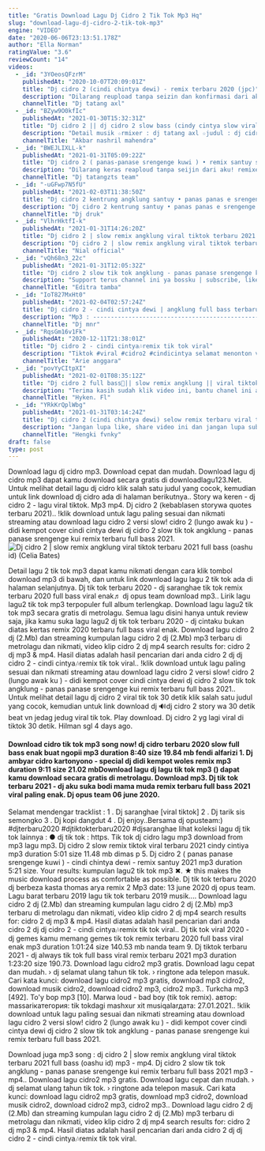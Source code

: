 ```yaml
---
title: "Gratis Download Lagu Dj Cidro 2 Tik Tok Mp3 Hq"
slug: "download-lagu-dj-cidro-2-tik-tok-mp3"
engine: "VIDEO"
date: "2020-06-06T23:13:51.178Z"
author: "Ella Norman"
ratingValue: "3.6"
reviewCount: "14"
videos:
  - _id: "3YOeosQFzrM"
    publishedAt: "2020-10-07T20:09:01Z"
    title: "Dj cidro 2 (cindi chintya dewi) - remix terbaru 2020 (jpc)"
    description: "Dilarang reupload tanpa seizin dan konfirmasi dari aku !!! . . Link cover cindi chintya dewi : . . Title : cidro 2 ( panas panase"
    channelTitle: "Dj tatang axl"
  - _id: "BZyw9O0kfIc"
    publishedAt: "2021-01-30T15:32:31Z"
    title: "Dj cidro 2 || dj cidro 2 slow bass (cindy cintya slow viral tiktok 2021)"
    description: "Detail musik ☆rmixer : dj tatang axl ☆judul : dj cidro 2 cindi cintya slow viral tiktok 2021 ☆genre : ? ☆orignal remix"
    channelTitle: "Akbar nashril mahendra"
  - _id: "BWEJLIXLL-k"
    publishedAt: "2021-01-31T05:09:22Z"
    title: "Dj cidro 2 ( panas-panase srengenge kuwi ) • remix santuy slow bass 2021 • cindi cintya dewi [jpc]"
    description: "Dilarang keras reaploud tanpa seijin dari aku! remixer. : dj tatangzts axl vokal. : cindi cintya dewi cipt . : alm. Pakde didi kempot link"
    channelTitle: "Dj tatangzts team"
  - _id: "-uGFwp7N5fU"
    publishedAt: "2021-02-03T11:38:50Z"
    title: "Dj cidro 2 kentrung angklung santuy • panas panas e srengenge kuwi • viral tik tok • jbbc"
    description: "Dj cidro 2 kentrung santuy • panas panas e srengenge kuwi • viral tik tok • jbbc dj cidro 2 kentrung santuy • panas panas e"
    channelTitle: "Dj druk"
  - _id: "VlhrHktfI-k"
    publishedAt: "2021-01-31T14:26:20Z"
    title: "Dj cidro 2 | slow remix angklung viral tiktok terbaru 2021 full bass (oashu id)"
    description: "Dj cidro 2 | slow remix angklung viral tiktok terbaru 2021 full bass ➖➖➖➖➖➖➖➖➖➖➖➖➖➖➖➖➖➖ terima kasih sudah klik video ini, bantu channel ini"
    channelTitle: "Nial official"
  - _id: "vQh68n3_22c"
    publishedAt: "2021-01-31T12:05:32Z"
    title: "Dj cidro 2 slow tik tok angklung - panas panase srengenge kui remix terbaru full bass 2021"
    description: "Support terus channel ini ya bossku | subscribe, like, komen &amp; share | judul : cidro 2 artis : didi kempot vocal : cindi cintya dewi remixer : editra"
    channelTitle: "Editra tamba"
  - _id: "IoT827MxHt0"
    publishedAt: "2021-02-04T02:57:24Z"
    title: "Dj cidro 2 - cindi cintya dewi | angklung full bass terbaru 2021 (dj mnr remix slow)"
    description: "Mp3 : ------------------------------------------------------------- judul : cidro 2 vocal : cindi cintya dewi cipt : alm."
    channelTitle: "Dj mnr"
  - _id: "RqsGm16v1Fk"
    publishedAt: "2020-12-11T21:38:01Z"
    title: "Dj cidro 2 - cindi cintya🎶remix tik tok viral"
    description: "Tiktok #viral #cidro2 #cindicintya selamat menonton video ini ✅jangan lupa subscribe ya agar saya semangat terus upload"
    channelTitle: "Arie anggara"
  - _id: "povYyCItpXI"
    publishedAt: "2021-02-01T08:35:12Z"
    title: "Dj cidro 2 full bass🎵|| slow remix angklung || viral tiktok"
    description: "Terima kasih sudah klik video ini, bantu chanel ini agar saya lebih semangat lagi untuk upload dengan cara : like share comment subscribe"
    channelTitle: "Hyken. Fl"
  - _id: "YRkKrQplWbg"
    publishedAt: "2021-01-31T03:14:24Z"
    title: "Dj cidro 2 (cindi chintya dewi) selow remix terbaru viral tik tok 2021 (jpc) dj tatang axl"
    description: "Jangan lupa like, share video ini dan jangan lupa subscribe channel ini. Terimakasih sudah melihat &amp; support saya. Bantu channel ini berkembang dengan"
    channelTitle: "Hengki fvnky"
draft: false
type: post
---
```


Download lagu dj cidro mp3. Download cepat dan mudah. Download lagu dj cidro mp3 dapat kamu download secara gratis di downloadlagu123.Net. Untuk melihat detail lagu dj cidro klik salah satu judul yang cocok, kemudian untuk link download dj cidro ada di halaman berikutnya.. Story wa keren - dj cidro 2 - lagu viral tiktok. Mp3 mp4. Dj cidro 2 (kebablasen storywa quotes terbaru 2021).. !klik download untuk lagu paling sesuai dan nikmati streaming atau download lagu cidro 2 versi slow! cidro 2 (lungo awak ku ) - didi kempot cover cindi cintya dewi dj cidro 2 slow tik tok angklung - panas panase srengenge kui remix terbaru full bass 2021.
![Dj cidro 2 | slow remix angklung viral tiktok terbaru 2021 full bass (oashu id) (Celia Bates)](https://i.ytimg.com/vi/VlhrHktfI-k/hqdefault.jpg "Dj cidro 2 | slow remix angklung viral tiktok terbaru 2021 full bass (oashu id) (Willie Neal)")

Detail lagu 2 tik tok mp3 dapat kamu nikmati dengan cara klik tombol download mp3 di bawah, dan untuk link download lagu lagu 2 tik tok ada di halaman selanjutnya. Dj tik tok terbaru 2020 - dj saranghae tik tok remix terbaru 2020 full bass viral enak♬ dj opus team download mp3.. Lirik lagu lagu2 tik tok mp3 terpopuler full album terlengkap. Download lagu lagu2 tik tok mp3 secara gratis di metrolagu. Semua lagu disini hanya untuk review saja, jika kamu suka lagu lagu2 dj tik tok terbaru 2020 - dj cintaku bukan diatas kertas remix 2020 terbaru full bass viral enak. Download lagu cidro 2 dj (2.Mb) dan streaming kumpulan lagu cidro 2 dj (2.Mb) mp3 terbaru di metrolagu dan nikmati, video klip cidro 2 dj mp4 search results for: cidro 2 dj mp3 &amp; mp4. Hasil diatas adalah hasil pencarian dari anda cidro 2 dj dj cidro 2 - cindi cintya🎶remix tik tok viral.. !klik download untuk lagu paling sesuai dan nikmati streaming atau download lagu cidro 2 versi slow! cidro 2 (lungo awak ku ) - didi kempot cover cindi cintya dewi dj cidro 2 slow tik tok angklung - panas panase srengenge kui remix terbaru full bass 2021.. Untuk melihat detail lagu dj cidro 2 viral tik tok 30 detik klik salah satu judul yang cocok, kemudian untuk link download dj 🔊dj cidro 2 story wa 30 detik beat vn jedag jedug viral tik tok. Play download. Dj cidro 2 yg lagi viral di tiktok 30 detik. Hilman sgl 4 days ago.
<!--inArticleAds-->

<!--galleryOne-->

#### Download cidro tik tok mp3 song now! dj cidro terbaru 2020 slow full bass enak buat ngopii mp3 duration 8:40 size 19.84 mb  fendi alfarizi 1. Dj ambyar cidro kartonyono - special dj didi kempot woles remix mp3 duration 9:11 size 21.02 mbDownload lagu dj lagu tik tok mp3 () dapat kamu download secara gratis di metrolagu. Download mp3. Dj tik tok terbaru 2021 - dj aku suka bodi mama muda remix terbaru full bass 2021 viral paling enak. Dj opus team 06 june 2020.
<!--inArticleAds-->

<!--galleryTwo-->

Selamat mendengar tracklist : 1 . Dj saranghae [viral tiktok] 2 . Dj tarik sis semongko 3 . Dj kopi dangdut 4 . Dj enjoy..Bersama dj opusteam:) #djterbaru2020 #djtiktokterbaru2020 #djsaranghae lihat koleksi lagu dj tik tok lainnya : ● dj tik tok : https. Tik tok dj cidro lagu mp3 download from mp3 lagu mp3. Dj cidro 2 slow remix tiktok viral terbaru 2021 cindy cintiya mp3 duration 5:01 size 11.48 mb  dimas p 5. Dj cidro 2 ( panas panase srengenge kuwi ) - cindi chintya dewi - remix santuy 2021 mp3 duration 5:21 size. Your results: kumpulan lagu2 tik tok mp3 ✖. ★ this makes the music download process as comfortable as possible. Dj tik tok terbaru 2020 dj berbeza kasta thomas arya remix 2 Mp3 date: 13 june 2020  dj opus team. Lagu barat terbaru 2019 lagu tik tok terbaru 2019 musik.... Download lagu cidro 2 dj (2.Mb) dan streaming kumpulan lagu cidro 2 dj (2.Mb) mp3 terbaru di metrolagu dan nikmati, video klip cidro 2 dj mp4 search results for: cidro 2 dj mp3 &amp; mp4. Hasil diatas adalah hasil pencarian dari anda cidro 2 dj dj cidro 2 - cindi cintya🎶remix tik tok viral.. Dj tik tok viral 2020 - dj gemes kamu memang gemes tik tok remix terbaru 2020 full bass viral enak mp3 duration 1:01:24 size 140.53 mb  nanda team 9. Dj tiktok terbaru 2021 - dj always tik tok full bass viral remix terbaru 2021 mp3 duration 1:23:20 size 190.73. Download lagu cidro2 mp3 gratis. Download lagu cepat dan mudah. › dj selamat ulang tahun tik tok. › ringtone ada telepon masuk. Cari kata kunci: download lagu cidro2 mp3 gratis, download mp3 cidro2, download musik cidro2, download cidro2 mp3, cidro2 mp3.. Turkcha mp3 [492]. To&#39;y bop mp3 [10]. Marwa loud - bad boy (tik tok remix). автор: massariкатегория: tik tokdagi mashxur xit musiqalarдата: 27.01.2021.. !klik download untuk lagu paling sesuai dan nikmati streaming atau download lagu cidro 2 versi slow! cidro 2 (lungo awak ku ) - didi kempot cover cindi cintya dewi dj cidro 2 slow tik tok angklung - panas panase srengenge kui remix terbaru full bass 2021.
<!--galleryThree-->

Download juga mp3 song : dj cidro 2 | slow remix angklung viral tiktok terbaru 2021 full bass (oashu id) mp3 - mp4. Dj cidro 2 slow tik tok angklung - panas panase srengenge kui remix terbaru full bass 2021 mp3 - mp4.. Download lagu cidro2 mp3 gratis. Download lagu cepat dan mudah. › dj selamat ulang tahun tik tok. › ringtone ada telepon masuk. Cari kata kunci: download lagu cidro2 mp3 gratis, download mp3 cidro2, download musik cidro2, download cidro2 mp3, cidro2 mp3.. Download lagu cidro 2 dj (2.Mb) dan streaming kumpulan lagu cidro 2 dj (2.Mb) mp3 terbaru di metrolagu dan nikmati, video klip cidro 2 dj mp4 search results for: cidro 2 dj mp3 &amp; mp4. Hasil diatas adalah hasil pencarian dari anda cidro 2 dj dj cidro 2 - cindi cintya🎶remix tik tok viral.